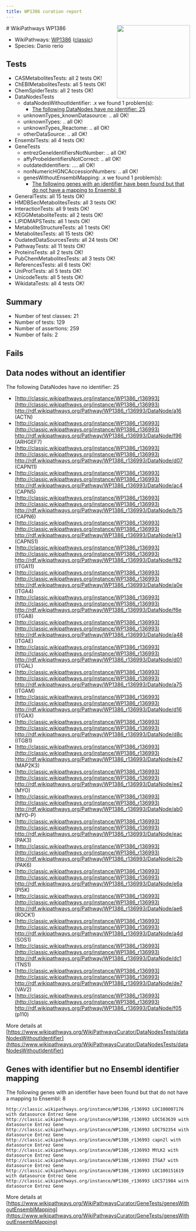 ```yaml
---
title: WP1386 curation report
---
```


<img style="float: right; width: 200px" src="https://upload.wikimedia.org/wikipedia/commons/thumb/8/83/Wplogo_with_text_500.png/640px-Wplogo_with_text_500.png" />
# WikiPathways WP1386

* WikiPathways: [WP1386](https://wikipathways.org/pathways/WP1386) ([classic](https://classic.wikipathways.org/instance/WP1386))
* Species: Danio rerio
## Tests
* CASMetabolitesTests: all 2 tests OK!
* ChEBIMetabolitesTests: all 5 tests OK!
* ChemSpiderTests: all 2 tests OK!
* DataNodesTests
    * dataNodesWithoutIdentifier: .x we found 1 problem(s):
        * [The following DataNodes have no identifier: 25](#8792c4b4)
    * unknownTypes_knownDatasource: .. all OK!
    * unknownTypes: .. all OK!
    * unknownTypes_Reactome: .. all OK!
    * otherDataSource: .. all OK!
* EnsemblTests: all 4 tests OK!
* GeneTests
    * entrezGeneIdentifiersNotNumber: .. all OK!
    * affyProbeIdentifiersNotCorrect: .. all OK!
    * outdatedIdentifiers: .... all OK!
    * nonNumericHGNCAccessionNumbers: .. all OK!
    * genesWithoutEnsemblMapping: .x we found 1 problem(s):
        * [The following genes with an identifier have been found but that do not have a mapping to Ensembl: 8](#40286d8a)
* GeneralTests: all 15 tests OK!
* HMDBSecMetabolitesTests: all 3 tests OK!
* InteractionTests: all 9 tests OK!
* KEGGMetaboliteTests: all 2 tests OK!
* LIPIDMAPSTests: all 1 tests OK!
* MetaboliteStructureTests: all 1 tests OK!
* MetabolitesTests: all 15 tests OK!
* OudatedDataSourcesTests: all 24 tests OK!
* PathwayTests: all 11 tests OK!
* ProteinsTests: all 2 tests OK!
* PubChemMetabolitesTests: all 3 tests OK!
* ReferencesTests: all 6 tests OK!
* UniProtTests: all 5 tests OK!
* UnicodeTests: all 5 tests OK!
* WikidataTests: all 4 tests OK!


## Summary

* Number of test classes: 21
* Number of tests: 129
* Number of assertions: 259
* Number of fails: 2

## Fails

<a name="8792c4b4" />

## Data nodes without an identifier

The following DataNodes have no identifier: 25

* [http://classic.wikipathways.org/instance/WP1386_r136993](http://classic.wikipathways.org/instance/WP1386_r136993) http://rdf.wikipathways.org/Pathway/WP1386_r136993/DataNode/a16 (ACTN)
* [http://classic.wikipathways.org/instance/WP1386_r136993](http://classic.wikipathways.org/instance/WP1386_r136993) http://rdf.wikipathways.org/Pathway/WP1386_r136993/DataNode/f96 (ARHGEF7)
* [http://classic.wikipathways.org/instance/WP1386_r136993](http://classic.wikipathways.org/instance/WP1386_r136993) http://rdf.wikipathways.org/Pathway/WP1386_r136993/DataNode/d07 (CAPN11)
* [http://classic.wikipathways.org/instance/WP1386_r136993](http://classic.wikipathways.org/instance/WP1386_r136993) http://rdf.wikipathways.org/Pathway/WP1386_r136993/DataNode/ac4 (CAPN5)
* [http://classic.wikipathways.org/instance/WP1386_r136993](http://classic.wikipathways.org/instance/WP1386_r136993) http://rdf.wikipathways.org/Pathway/WP1386_r136993/DataNode/b75 (CAPN6)
* [http://classic.wikipathways.org/instance/WP1386_r136993](http://classic.wikipathways.org/instance/WP1386_r136993) http://rdf.wikipathways.org/Pathway/WP1386_r136993/DataNode/e13 (CAPNS1)
* [http://classic.wikipathways.org/instance/WP1386_r136993](http://classic.wikipathways.org/instance/WP1386_r136993) http://rdf.wikipathways.org/Pathway/WP1386_r136993/DataNode/f82 (ITGA11)
* [http://classic.wikipathways.org/instance/WP1386_r136993](http://classic.wikipathways.org/instance/WP1386_r136993) http://rdf.wikipathways.org/Pathway/WP1386_r136993/DataNode/a0e (ITGA4)
* [http://classic.wikipathways.org/instance/WP1386_r136993](http://classic.wikipathways.org/instance/WP1386_r136993) http://rdf.wikipathways.org/Pathway/WP1386_r136993/DataNode/f6e (ITGA8)
* [http://classic.wikipathways.org/instance/WP1386_r136993](http://classic.wikipathways.org/instance/WP1386_r136993) http://rdf.wikipathways.org/Pathway/WP1386_r136993/DataNode/a48 (ITGAE)
* [http://classic.wikipathways.org/instance/WP1386_r136993](http://classic.wikipathways.org/instance/WP1386_r136993) http://rdf.wikipathways.org/Pathway/WP1386_r136993/DataNode/d01 (ITGAL)
* [http://classic.wikipathways.org/instance/WP1386_r136993](http://classic.wikipathways.org/instance/WP1386_r136993) http://rdf.wikipathways.org/Pathway/WP1386_r136993/DataNode/a75 (ITGAM)
* [http://classic.wikipathways.org/instance/WP1386_r136993](http://classic.wikipathways.org/instance/WP1386_r136993) http://rdf.wikipathways.org/Pathway/WP1386_r136993/DataNode/d16 (ITGAX)
* [http://classic.wikipathways.org/instance/WP1386_r136993](http://classic.wikipathways.org/instance/WP1386_r136993) http://rdf.wikipathways.org/Pathway/WP1386_r136993/DataNode/d8c (ITGB1)
* [http://classic.wikipathways.org/instance/WP1386_r136993](http://classic.wikipathways.org/instance/WP1386_r136993) http://rdf.wikipathways.org/Pathway/WP1386_r136993/DataNode/e47 (MAP2K3)
* [http://classic.wikipathways.org/instance/WP1386_r136993](http://classic.wikipathways.org/instance/WP1386_r136993) http://rdf.wikipathways.org/Pathway/WP1386_r136993/DataNode/ee2 (MYO)
* [http://classic.wikipathways.org/instance/WP1386_r136993](http://classic.wikipathways.org/instance/WP1386_r136993) http://rdf.wikipathways.org/Pathway/WP1386_r136993/DataNode/ab0 (MYO-P)
* [http://classic.wikipathways.org/instance/WP1386_r136993](http://classic.wikipathways.org/instance/WP1386_r136993) http://rdf.wikipathways.org/Pathway/WP1386_r136993/DataNode/eac (PAK3)
* [http://classic.wikipathways.org/instance/WP1386_r136993](http://classic.wikipathways.org/instance/WP1386_r136993) http://rdf.wikipathways.org/Pathway/WP1386_r136993/DataNode/c2b (PAK6)
* [http://classic.wikipathways.org/instance/WP1386_r136993](http://classic.wikipathways.org/instance/WP1386_r136993) http://rdf.wikipathways.org/Pathway/WP1386_r136993/DataNode/e6a (PI5K)
* [http://classic.wikipathways.org/instance/WP1386_r136993](http://classic.wikipathways.org/instance/WP1386_r136993) http://rdf.wikipathways.org/Pathway/WP1386_r136993/DataNode/ae6 (ROCK1)
* [http://classic.wikipathways.org/instance/WP1386_r136993](http://classic.wikipathways.org/instance/WP1386_r136993) http://rdf.wikipathways.org/Pathway/WP1386_r136993/DataNode/a4d (SOS1)
* [http://classic.wikipathways.org/instance/WP1386_r136993](http://classic.wikipathways.org/instance/WP1386_r136993) http://rdf.wikipathways.org/Pathway/WP1386_r136993/DataNode/dc1 (TNS1)
* [http://classic.wikipathways.org/instance/WP1386_r136993](http://classic.wikipathways.org/instance/WP1386_r136993) http://rdf.wikipathways.org/Pathway/WP1386_r136993/DataNode/de7 (VAV2)
* [http://classic.wikipathways.org/instance/WP1386_r136993](http://classic.wikipathways.org/instance/WP1386_r136993) http://rdf.wikipathways.org/Pathway/WP1386_r136993/DataNode/f05 (p110)


More details at [https://www.wikipathways.org/WikiPathwaysCurator/DataNodesTests/dataNodesWithoutIdentifier](https://www.wikipathways.org/WikiPathwaysCurator/DataNodesTests/dataNodesWithoutIdentifier)

<a name="40286d8a" />

## Genes with identifier but no Ensembl identifier mapping

The following genes with an identifier have been found but that do not have a mapping to Ensembl: 8
```
http://classic.wikipathways.org/instance/WP1386_r136993 LOC100007176 with datasource Entrez Gene
http://classic.wikipathways.org/instance/WP1386_r136993 LOC563639 with datasource Entrez Gene
http://classic.wikipathways.org/instance/WP1386_r136993 LOC792354 with datasource Entrez Gene
http://classic.wikipathways.org/instance/WP1386_r136993 capn2l with datasource Entrez Gene
http://classic.wikipathways.org/instance/WP1386_r136993 MYLK2 with datasource Entrez Gene
http://classic.wikipathways.org/instance/WP1386_r136993 ITGA7 with datasource Entrez Gene
http://classic.wikipathways.org/instance/WP1386_r136993 LOC100151619 with datasource Entrez Gene
http://classic.wikipathways.org/instance/WP1386_r136993 LOC571984 with datasource Entrez Gene
```

More details at [https://www.wikipathways.org/WikiPathwaysCurator/GeneTests/genesWithoutEnsemblMapping](https://www.wikipathways.org/WikiPathwaysCurator/GeneTests/genesWithoutEnsemblMapping)

